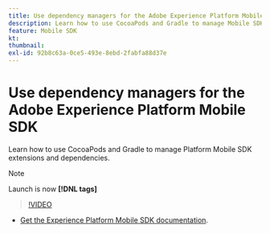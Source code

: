 ```yaml
---
title: Use dependency managers for the Adobe Experience Platform Mobile SDK
description: Learn how to use CocoaPods and Gradle to manage Mobile SDK extensions and dependencies. 
feature: Mobile SDK
kt: 
thumbnail:
exl-id: 92b8c63a-0ce5-493e-8ebd-2fabfa88d37e
---
```

# Use dependency managers for the Adobe Experience Platform Mobile SDK

Learn how to use CocoaPods and Gradle to manage Platform Mobile SDK extensions and dependencies. 

>[!NOTE]
>
> Launch is now **[!DNL tags]**

>[!VIDEO](https://video.tv.adobe.com/v/26263/?quality=12&learn=on)

* [Get the Experience Platform Mobile SDK documentation](https://aep-sdks.gitbook.io/docs/getting-started/get-the-sdk).
